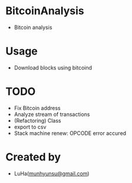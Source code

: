 # BitcoinAnalysis
- Bitcoin analysis

# Usage
- Download blocks using bitcoind

# TODO
- Fix Bitcoin address
- Analyze stream of transactions
- (Refactoring) Class
- export to csv
- Stack machine renew: OPCODE error accured


# Created by
- LuHa(munhyunsu@gmail.com)
